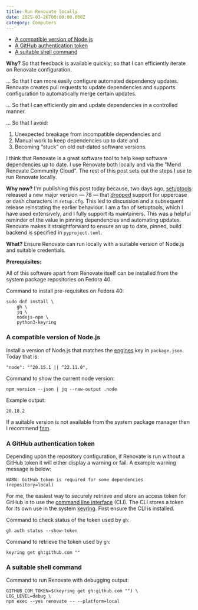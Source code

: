 ```yaml
---
title: Run Renovate locally
date: 2025-03-26T00:00:00.000Z
category: Computers
---
```


<!-- toc -->

- [A compatible version of Node.js](#a-compatible-version-of-nodejs)
- [A GitHub authentication token](#a-github-authentication-token)
- [A suitable shell command](#a-suitable-shell-command)

<!-- tocstop -->

**Why?** So that feedback is available quickly; so that I can efficiently
iterate on Renovate configuration.

… So that I can more easily configure automated dependency updates. Renovate
creates pull requests to update dependencies and supports configuration to
automatically merge certain updates.

… So that I can efficiently pin and update dependencies in a controlled manner.

… So that I avoid:

1. Unexpected breakage from incompatible dependencies and
2. Manual work to keep dependencies up to date and
3. Becoming “stuck” on old out-dated software versions.

I think that Renovate is a great software tool to help keep software
dependencies up to date. I use Renovate both locally and via the "Mend Renovate
Community Cloud". The rest of this post sets out the steps I use to run Renovate
locally.

**Why now?** I'm publishing this post today because, two days ago, [setuptools]
released a new major version — 78 — that [dropped] support for uppercase or dash
characters in `setup.cfg`. This led to discussion and a subsequent release
reinstating the earlier behaviour. I am a fan of setuptools, which I have used
extensively, and I fully support its maintainers. This was a helpful reminder of
the value in pinning dependencies and automating updates. Renovate makes it
straightforward to ensure an up to date, pinned, build backend is specified in
`pyproject.toml`.

**What?** Ensure Renovate can run locally with a suitable version of Node.js and
suitable credentials.

[setuptools]: https://pypi.org/project/setuptools/#history
[dropped]:
  https://setuptools.pypa.io/en/stable/history.html#deprecations-and-removals
[Renovate]: https://github.com/renovatebot/renovate/

**Prerequisites:**

All of this software apart from Renovate itself can be installed from the system
package repositories on Fedora 40.

Command to install pre-requisites on Fedora 40:

    sudo dnf install \
        gh \
        jq \
        nodejs-npm \
        python3-keyring

### A compatible version of Node.js

Install a version of Node.js that matches the [engines] key in `package.json`.
Today that is:

    "node": "^20.15.1 || ^22.11.0",

[engines]: https://github.com/renovatebot/renovate/blob/main/package.json#L139

Command to show the current node version:

    npm version --json | jq --raw-output .node

Example output:

    20.18.2

If a suitable version is not available from the system package manager then I
recommend [fnm](https://github.com/Schniz/fnm).

### A GitHub authentication token

Depending upon the repository configuration, if Renovate is run without a GitHub
token it will either display a warning or fail. A example warning message is
below:

    WARN: GitHub token is required for some dependencies (repository=local)

For me, the easiest way to securely retrieve and store an access token for
GitHub is to use the [command line interface] (CLI). The CLI stores a token for
its own use in the system [keyring]. First ensure the CLI is installed.

[keyring]: https://github.com/jaraco/keyring
[command line interface]: https://cli.github.com/

Command to check status of the token used by `gh`:

    gh auth status --show-token

Command to retrieve the token used by `gh`:

    keyring get gh:github.com ""

[specified]: https://github.com/renovatebot/renovate/blob/main/package.json#L138

### A suitable shell command

Command to run Renovate with debugging output:

    GITHUB_COM_TOKEN=$(keyring get gh:github.com "") \
    LOG_LEVEL=debug \
    npm exec --yes renovate -- --platform=local

<!--
Copyright 2025 Keith Maxwell
SPDX-License-Identifier: CC-BY-SA-4.0
-->
<!-- vim: set filetype=markdown.markdown-toc : -->
